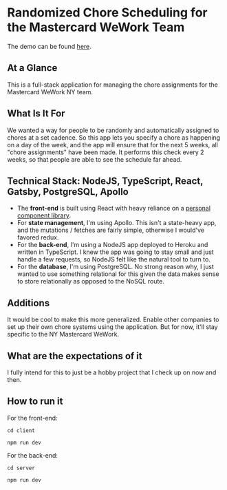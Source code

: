 # Randomized Chore Scheduling for the Mastercard WeWork Team

The demo can be found [here](https://fervent-saha-b4b2b7.netlify.com/).

## At a Glance

This is a full-stack application for managing the chore assignments for the Mastercard WeWork NY team.

## What Is It For

We wanted a way for people to be randomly and automatically assigned to chores at a set cadence. So this app lets you specify a chore as happening on a day of the week, and the app will ensure that for the next 5 weeks, all "chore assignments" have been made. It performs this check every 2 weeks, so that people are able to see the schedule far ahead.

## Technical Stack: NodeJS, TypeScript, React, Gatsby, PostgreSQL, Apollo

-   The **front-end** is built using React with heavy reliance on a [personal component library](https://github.com/nickjmorrow/react-component-library).
-   For **state management**, I'm using Apollo. This isn't a state-heavy app, and the mutations / fetches are fairly simple, otherwise I would've favored redux.
-   For the **back-end**, I'm using a NodeJS app deployed to Heroku and written in TypeScript. I knew the app was going to stay small and just handle a few requests, so NodeJS felt like the natural tool to turn to.
-   For the **database**, I'm using PostgreSQL. No strong reason why, I just wanted to use something relational for this given the data makes sense to store relationally as opposed to the NoSQL route.

## Additions

It would be cool to make this more generalized. Enable other companies to set up their own chore systems using the application. But for now, it'll stay specific to the NY Mastercard WeWork.

## What are the expectations of it

I fully intend for this to just be a hobby project that I check up on now and then.

## How to run it

For the front-end:

```
cd client

npm run dev
```

For the back-end:

```
cd server

npm run dev
```
